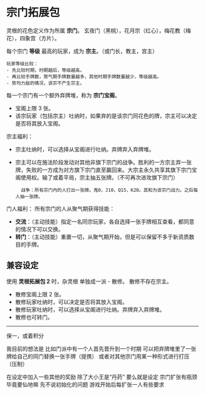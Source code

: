 # 宗门拓展包

灵根的花色定义作为所属 **宗门**。
玄夜门（黑桃），花月宗（红心），梅花教（梅花），四象宫（方片）。

每个宗门 **等级** 最高的玩家，成为 **宗主**。（或门长，教主，宫主）

    玩家等级比较：
    - 先比较时期，时期越后，等级越高。
    - 再比较手牌数，聚气期手牌数量越多，其他时期手牌数量越少，等级越高。
    - 势均力敌的情况，该宗不产生宗主。

每一个宗门有一个额外弃牌堆，称为 **宗门宝阁**。

- 宝阁上限 3 张。
- 该宗玩家（包括宗主）吐纳时，如果弃的是该宗门同花色的牌，宗主可以决定是否将其放入宝阁。

宗主福利：

- 宗主吐纳时，可以选择从宝阁进行吐纳。弃牌弃入弃牌堆。
- 宗主可以在施法阶段发动对其他非旗下宗门的战争。胜利的一方宗主弃一张牌，失败的一方成为对方旗下宗门直至赢回来。大宗主永久共享其旗下宗门宝阁使用权。输了或着平局，宗主抽五张牌。（不可再次进攻旗下宗门）

        战争：所有宗门内的人打出一张牌。鬼0，J10，Q15，K20。其和为该宗门战力。之后每人抽一张牌。

门人福利：
所有宗门的人从聚气期获得技能：

- **交流**：（主动技能）指定一名同宗玩家，各自选择一张手牌相互查看，都同意的情况下可以交换。
- **转门**：（主动技能）重置一切，从聚气期开始，但是可以保留不多于新资质数目的手牌。

## 兼容设定

使用 **灵根拓展包 2** 时，杂灵根 单独成一派 - 散修。
散修不存在宗主。

- 散修宝阁上限 2 张。
- 散修玩家吐纳时，可以决定是否将其放入宝阁。
- 散修玩家吐纳时，可以选择从宝阁进行吐纳。弃牌弃入弃牌堆。
- 散修也可转门。

---

保一，或着积分

我目前的想法是 比如门派中有一个人首先晋升到一个时期 可以把弃牌堆里了一张牌给自己的同门替换一张手牌（提携）
或者对其他宗门用某一种形式进行打压（压制）

在设定中加入一些其他的奖励 除了大小王是“丹药”
要么就是设定 宗门扩张有瓶颈 毕竟要仙地嘛 先不说初始化的问题 游戏开始后每扩张一人有些要求
